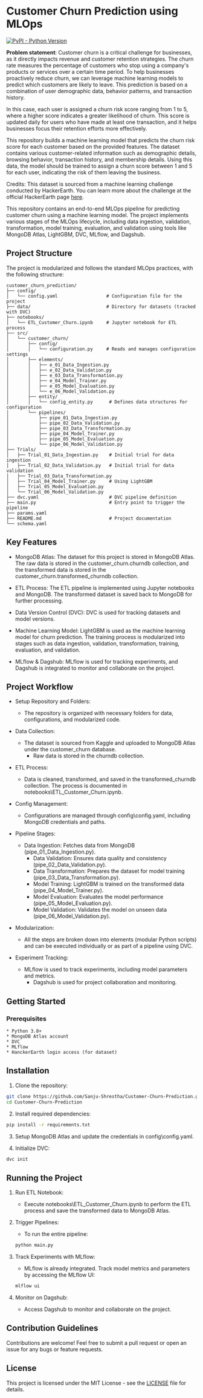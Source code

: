 # Customer Churn Prediction using MLOps

[![PyPI - Python Version](https://img.shields.io/pypi/pyversions/streamlit)](https://pypi.org/project/dagshub/)

**Problem statement**: 
Customer churn is a critical challenge for businesses, as it directly impacts revenue and customer retention strategies. The churn rate measures the percentage of customers who stop using a company's products or services over a certain time period. To help businesses proactively reduce churn, we can leverage machine learning models to predict which customers are likely to leave. This prediction is based on a combination of user demographic data, behavior patterns, and transaction history.

In this case, each user is assigned a churn risk score ranging from 1 to 5, where a higher score indicates a greater likelihood of churn. This score is updated daily for users who have made at least one transaction, and it helps businesses focus their retention efforts more effectively.

This repository builds a machine learning model that predicts the churn risk score for each customer based on the provided features. The dataset contains various customer-related information such as demographic details, browsing behavior, transaction history, and membership details. Using this data, the model should be trained to assign a churn score between 1 and 5 for each user, indicating the risk of them leaving the business.

Credits: This dataset is sourced from a machine learning challenge conducted by HackerEarth. You can learn more about the challenge at the official HackerEarth page [here](https://www.hackerearth.com/challenges/competitive/hackerearth-machine-learning-challenge-predict-customer-churn/).

This repository contains an end-to-end MLOps pipeline for predicting customer churn using a machine learning model. The project implements various stages of the MLOps lifecycle, including data ingestion, validation, transformation, model training, evaluation, and validation using tools like MongoDB Atlas, LightGBM, DVC, MLflow, and Dagshub.

## Project Structure

The project is modularized and follows the standard MLOps practices, with the following structure:

```plaintext
customer_churn_prediction/
├── config/
│   └── config.yaml                  # Configuration file for the project
├── data/                            # Directory for datasets (tracked with DVC)
├── notebooks/
│   └── ETL_Customer_Churn.ipynb     # Jupyter notebook for ETL process
├── src/
│   └── customer_churn/
│       ├── config/
│       │   └── configuration.py     # Reads and manages configuration settings
│       ├── elements/
│       │   ├── e_01_Data_Ingestion.py
│       │   ├── e_02_Data_Validation.py
│       │   ├── e_03_Data_Transformation.py
│       │   ├── e_04_Model_Trainer.py
│       │   ├── e_05_Model_Evaluation.py
│       │   └── e_06_Model_Validation.py
│       ├── entity/
│       │   └── config_entity.py      # Defines data structures for configuration
│       └── pipelines/
│           ├── pipe_01_Data_Ingestion.py
│           ├── pipe_02_Data_Validation.py
│           ├── pipe_03_Data_Transformation.py
│           ├── pipe_04_Model_Trainer.py
│           ├── pipe_05_Model_Evaluation.py
│           └── pipe_06_Model_Validation.py
├── Trials/
│   ├── Trial_01_Data_Ingestion.py    # Initial trial for data ingestion
│   ├── Trial_02_Data_Validation.py   # Initial trial for data validation
│   ├── Trial_03_Data_Transformation.py
│   ├── Trial_04_Model_Trainer.py     # Using LightGBM
│   ├── Trial_05_Model_Evaluation.py
│   └── Trial_06_Model_Validation.py
├── dvc.yaml                          # DVC pipeline definition
├── main.py                           # Entry point to trigger the pipeline
├── params.yaml                       
├── README.md                         # Project documentation
└── schema.yaml                       
```

## Key Features

  * MongoDB Atlas: The dataset for this project is stored in MongoDB Atlas. The raw data is stored in the customer_churn.churndb collection, and the transformed data is stored in the customer_churn.transformed_churndb collection.

  * ETL Process: The ETL pipeline is implemented using Jupyter notebooks and MongoDB. The transformed dataset is saved back to MongoDB for further processing.

  * Data Version Control (DVC): DVC is used for tracking datasets and model versions.

  * Machine Learning Model: LightGBM is used as the machine learning model for churn prediction. The training process is modularized into stages such as data ingestion, validation, transformation, training, evaluation, and validation.

  * MLflow & Dagshub: MLflow is used for tracking experiments, and Dagshub is integrated to monitor and collaborate on the project.


## Project Workflow

* Setup Repository and Folders:
	
	- The repository is organized with necessary folders for data, configurations, and modularized code.

* Data Collection:
	
	- The dataset is sourced from Kaggle and uploaded to MongoDB Atlas under the customer_churn database.
        - Raw data is stored in the churndb collection.

* ETL Process:
	
	- Data is cleaned, transformed, and saved in the transformed_churndb collection. The process is documented in notebooks\ETL_Customer_Churn.ipynb.

* Config Management:
	
	- Configurations are managed through config\config.yaml, including MongoDB credentials and paths.

* Pipeline Stages:

	- Data Ingestion: Fetches data from MongoDB (pipe_01_Data_Ingestion.py).
        - Data Validation: Ensures data quality and consistency (pipe_02_Data_Validation.py).
        - Data Transformation: Prepares the dataset for model training (pipe_03_Data_Transformation.py).
        - Model Training: LightGBM is trained on the transformed data (pipe_04_Model_Trainer.py).
        - Model Evaluation: Evaluates the model performance (pipe_05_Model_Evaluation.py).
        - Model Validation: Validates the model on unseen data (pipe_06_Model_Validation.py).

* Modularization:
	- All the steps are broken down into elements (modular Python scripts) and can be executed individually or as part of a pipeline using DVC.

* Experiment Tracking:
	- MLflow is used to track experiments, including model parameters and metrics.
        - Dagshub is used for project collaboration and monitoring.

## Getting Started

### Prerequisites

	* Python 3.8+
	* MongoDB Atlas account
	* DVC
	* MLflow
	* HanckerEarth login access (for dataset)

## Installation

1) Clone the repository:

```bash
git clone https://github.com/Sanju-Shrestha/Customer-Churn-Prediction.git
cd Customer-Churn-Prediction
```

2) Install required dependencies:

```bash
pip install -r requirements.txt
```

3) Setup MongoDB Atlas and update the credentials in config\config.yaml.

4) Initialize DVC:

```bash
dvc init
```


## Running the Project

1) Run ETL Notebook:
	
	- Execute notebooks\ETL_Customer_Churn.ipynb to perform the ETL process and save the transformed data to MongoDB Atlas.

2) Trigger Pipelines:
	
	- To run the entire pipeline:
	
	```bash
	python main.py
	```

3) Track Experiments with MLflow:
	
	- MLflow is already integrated. Track model metrics and parameters by accessing the MLflow UI:

	```bash
	mlflow ui
	```

4) Monitor on Dagshub:
	
	- Access Dagshub to monitor and collaborate on the project.

## Contribution Guidelines

Contributions are welcome! Feel free to submit a pull request or open an issue for any bugs or feature requests.

## License

This project is licensed under the MIT License - see the [LICENSE](https://github.com/Sanju-Shrestha/Customer-Churn-Prediction/blob/95f373eb2f843a974d188240cd468f450a7cb0c9/LICENSE) file for details.